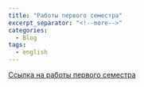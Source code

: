 ```yaml
---
title: "Работы первого семестра"
excerpt_separator: "<!--more-->"
categories:
  - Blog
tags:
  - english
---
```


[Ссылка на работы первого семестра](https://github.com/ShadrinSpock/portfolio-7-sem/tree/master/_english/1_sem)
